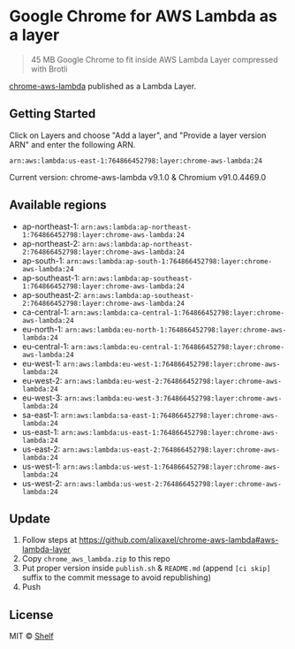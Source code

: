 # Google Chrome for AWS Lambda as a layer

> 45 MB Google Chrome to fit inside AWS Lambda Layer compressed with Brotli

[chrome-aws-lambda](https://github.com/alixaxel/chrome-aws-lambda) published as a Lambda Layer.

## Getting Started

Click on Layers and choose "Add a layer", and "Provide a layer version
ARN" and enter the following ARN.

```
arn:aws:lambda:us-east-1:764866452798:layer:chrome-aws-lambda:24
```

Current version: chrome-aws-lambda v9.1.0 & Chromium v91.0.4469.0

## Available regions

* ap-northeast-1: `arn:aws:lambda:ap-northeast-1:764866452798:layer:chrome-aws-lambda:24`
* ap-northeast-2: `arn:aws:lambda:ap-northeast-2:764866452798:layer:chrome-aws-lambda:24`
* ap-south-1: `arn:aws:lambda:ap-south-1:764866452798:layer:chrome-aws-lambda:24`
* ap-southeast-1: `arn:aws:lambda:ap-southeast-1:764866452798:layer:chrome-aws-lambda:24`
* ap-southeast-2: `arn:aws:lambda:ap-southeast-2:764866452798:layer:chrome-aws-lambda:24`
* ca-central-1: `arn:aws:lambda:ca-central-1:764866452798:layer:chrome-aws-lambda:24`
* eu-north-1: `arn:aws:lambda:eu-north-1:764866452798:layer:chrome-aws-lambda:24`
* eu-central-1: `arn:aws:lambda:eu-central-1:764866452798:layer:chrome-aws-lambda:24`
* eu-west-1: `arn:aws:lambda:eu-west-1:764866452798:layer:chrome-aws-lambda:24`
* eu-west-2: `arn:aws:lambda:eu-west-2:764866452798:layer:chrome-aws-lambda:24`
* eu-west-3: `arn:aws:lambda:eu-west-3:764866452798:layer:chrome-aws-lambda:24`
* sa-east-1: `arn:aws:lambda:sa-east-1:764866452798:layer:chrome-aws-lambda:24`
* us-east-1: `arn:aws:lambda:us-east-1:764866452798:layer:chrome-aws-lambda:24`
* us-east-2: `arn:aws:lambda:us-east-2:764866452798:layer:chrome-aws-lambda:24`
* us-west-1: `arn:aws:lambda:us-west-1:764866452798:layer:chrome-aws-lambda:24`
* us-west-2: `arn:aws:lambda:us-west-2:764866452798:layer:chrome-aws-lambda:24`


## Update

1. Follow steps at https://github.com/alixaxel/chrome-aws-lambda#aws-lambda-layer
2. Copy `chrome_aws_lambda.zip` to this repo
3. Put proper version inside `publish.sh` & `README.md` (append `[ci skip]` suffix to the commit message to avoid republishing)
4. Push

## License

MIT © [Shelf](https://shelf.io)
